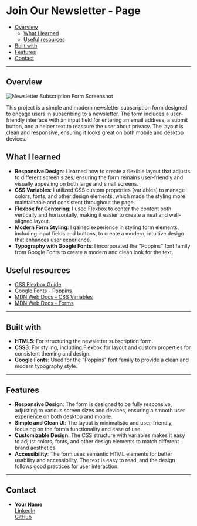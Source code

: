 # Join Our Newsletter - Page

- [Overview](#overview)
  - [What I learned](#what-i-learned)
  - [Useful resources](#useful-resources)
- [Built with](#built-with)
- [Features](#features)
- [Contact](#contact)

---

## Overview

![Newsletter Subscription Form Screenshot](https://github.com/Tariq-mujtaba/newsletter-page/raw/main/resources/Screenshot.png)

This project is a simple and modern newsletter subscription form designed to engage users in subscribing to a newsletter. The form includes a user-friendly interface with an input field for entering an email address, a submit button, and a helper text to reassure the user about privacy. The layout is clean and responsive, ensuring it looks great on both mobile and desktop devices.

## What I learned

- **Responsive Design**: I learned how to create a flexible layout that adjusts to different screen sizes, ensuring the form remains user-friendly and visually appealing on both large and small screens.
- **CSS Variables**: I utilized CSS custom properties (variables) to manage colors, fonts, and other design elements, which made the styling more maintainable and consistent throughout the page.
- **Flexbox for Centering**: I used Flexbox to center the content both vertically and horizontally, making it easier to create a neat and well-aligned layout.
- **Modern Form Styling**: I gained experience in styling form elements, including input fields and buttons, to create a modern, intuitive design that enhances user experience.
- **Typography with Google Fonts**: I incorporated the "Poppins" font family from Google Fonts to create a modern and clean look for the text.

## Useful resources

- [CSS Flexbox Guide](https://css-tricks.com/snippets/css/a-guide-to-flexbox/)
- [Google Fonts - Poppins](https://fonts.google.com/specimen/Poppins)
- [MDN Web Docs - CSS Variables](https://developer.mozilla.org/en-US/docs/Web/CSS/Using_CSS_custom_properties)
- [MDN Web Docs - Forms](https://developer.mozilla.org/en-US/docs/Learn/Forms)

---

## Built with

- **HTML5**: For structuring the newsletter subscription form.
- **CSS3**: For styling, including Flexbox for layout and custom properties for consistent theming and design.
- **Google Fonts**: Used for the "Poppins" font family to provide a clean and modern typography style.

---

## Features

- **Responsive Design**: The form is designed to be fully responsive, adjusting to various screen sizes and devices, ensuring a smooth user experience on both desktop and mobile.
- **Simple and Clean UI**: The layout is minimalistic and user-friendly, focusing on the form’s functionality and ease of use.
- **Customizable Design**: The CSS structure with variables makes it easy to adjust colors, fonts, and other design elements to match different brand aesthetics.
- **Accessibility**: The form uses semantic HTML elements for better usability and accessibility. The text is easy to read, and the design follows good practices for user interaction.

---

## Contact

- **Your Name**  
  [LinkedIn](https://www.linkedin.com/in/tariqmujtaba)  
  [GitHub](https://github.com/tariq-mujtaba)
